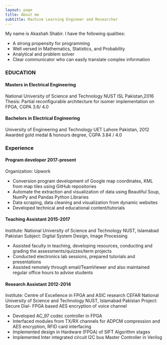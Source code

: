 ```yaml
---
layout: page
title: About me
subtitle: Machine Learning Engineer and Researcher
---
```


My name is Akashah Shabir. I have the following qualities:

- A strong propensity for programming
- Well versed in Mathematics, Statistics, and Probability
- Analytical and problem solver
- Clear communicator who can easily translate complex information


### EDUCATION
#### Masters in Electrical Engineering 
National University of Science and Technology NUST ISL Pakistan,2016 
Thesis: Partial reconfigurable architecture for isomer implementation on FPGA, CGPA 3.6/ 4.0

#### Bachelors in Electrical Engineering 
University of Engineering and Technology UET Lahore Pakistan, 2012
Awarded gold medal & honours degree, CGPA 3.84 / 4.0


### Experience
#### Program developer 2017-present
Organization: Upwork
- Conversion program development of Google map coordinates, KML from map tiles using GitHub repositories 
- Automate the extraction and visualization of data using Beautiful Soup, NumPy and Pandas Python Libraries 
- Data scraping, data cleaning and visualization from dynamic websites
- Developed technical and educational content/tutorials

#### Teaching Assistant 2015-2017 
Institute: National University of Science and Technology NUST, 
Islamabad Pakistan
Subject: Digital System Design, Image Processing 
- Assisted faculty in teaching, developing resources, conducting and grading the assessments/quizzes/term projects
- Conducted electronics lab sessions, prepared tutorials and presentations 
- Assisted remotely through email/TeamViewer and also maintained regular office hours to advise students

#### Research Assistant 2012-2014
Institute: Centre of Excellence in FPGA and ASIC research CEFAR 
National University of Science and Technology NUST, Islamabad 
Pakistan Project: Secure Dial- FPGA based AES encryption of voice 
channel 
- Developed AC_97 codec controller in FPGA 
- Interfaced modules from TX/RX channels for ADPCM compression and AES encryption, RFID card interfacing
- Implemented design in Hardware (FPGA) of SIFT Algorithm stages
- Implemented Inter integrated circuit I2C bus Master Controller in Verilog
